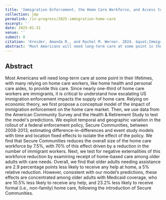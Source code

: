 ```yaml
---
title: 'Immigration Enforcement, the Home Care Workforce, and Access to Long-Term Care: Evidence from Secure Communities'
collection: jmp
permalink: /in-progress/2025-immigration-home-care
excerpt: ''
date: 2025-01-31
venue: ''
submit: 0
citation: 'Kreider, Amanda R., and Rachel M. Werner. 2024. &quot;Immigration Enforcement, the Supply of Home Care Workers, and Access to Long-Term Care: Evidence from Secure Communities.&quot; Job market paper. University of Pennsylvania'
abstract: 'Most Americans will need long-term care at some point in their lifetimes, with many relying on home care workers, like home health and personal care aides, to provide this care. Since nearly one-third of home care workers are immigrants, it is critical to understand how escalating US immigration enforcement impacts the supply of home care. Relying on economic theory, we first propose a conceptual model of the impact of immigration enforcement on the home care market. Then, we use data from the American Community Survey and the Health & Retirement Study to test the model's predictions. We exploit temporal and geographic variation in the rollout of a federal enforcement policy, Secure Communities, between 2008-2013, estimating difference-in-differences and event study models with time and location fixed effects to isolate the effect of the policy. We find that Secure Communities reduces the overall size of the home care workforce by 7.5%, with 70% of this effect driven by a reduction in the number of immigrant workers. Next, we test for negative externalities  of this workforce reduction by examining receipt of home-based care among older adults with care needs. Overall, we find that older adults needing assistance are 2.9 percentage points less likely to receive any help at home, a 5% relative reduction. However, consistent with our model’s predictions, these effects are concentrated among older adults with Medicaid coverage, who are 10.5% less likely to receive any help, and 23.2% less likely to receive formal (i.e., non-family) home care, following the introduction of Secure Communities.'
---
```


## Abstract
Most Americans will need long-term care at some point in their lifetimes, with many relying on home care workers, like home health and personal care aides, to provide this care. Since nearly one-third of home care workers are immigrants, it is critical to understand how escalating US immigration enforcement impacts the supply of home care. Relying on economic theory, we first propose a conceptual model of the impact of immigration enforcement on the home care market. Then, we use data from the American Community Survey and the Health & Retirement Study to test the model's predictions. We exploit temporal and geographic variation in the rollout of a federal enforcement policy, Secure Communities, between 2008-2013, estimating difference-in-differences and event study models with time and location fixed effects to isolate the effect of the policy. We find that Secure Communities reduces the overall size of the home care workforce by 7.5%, with 70% of this effect driven by a reduction in the number of immigrant workers. Next, we test for negative externalities  of this workforce reduction by examining receipt of home-based care among older adults with care needs. Overall, we find that older adults needing assistance are 2.9 percentage points less likely to receive any help at home, a 5% relative reduction. However, consistent with our model’s predictions, these effects are concentrated among older adults with Medicaid coverage, who are 10.5% less likely to receive any help, and 23.2% less likely to receive formal (i.e., non-family) home care, following the introduction of Secure Communities.
